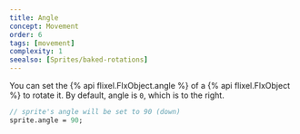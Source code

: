 ```yaml
---
title: Angle
concept: Movement
order: 6
tags: [movement]
complexity: 1
seealso: [Sprites/baked-rotations]
---
```

You can set the {% api flixel.FlxObject.angle %} of a {% api flixel.FlxObject %} to rotate it. By default, angle is `0`, which is to the right.

```haxe
// sprite's angle will be set to 90 (down)
sprite.angle = 90;
```

